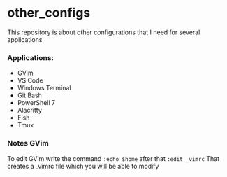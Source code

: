 # other_configs

This repository is about other configurations that I need for several applications 

### Applications:

- GVim
- VS Code
- Windows Terminal 
- Git Bash
- PowerShell 7
- Alacritty
- Fish
- Tmux

### Notes GVim

To edit GVim write the command
`:echo $home`
after that 
`:edit _vimrc`
That creates a _vimrc file which you will be able to modify
